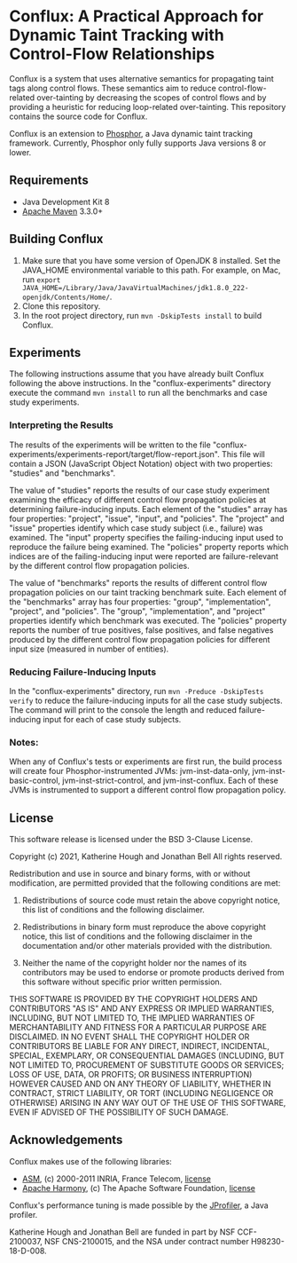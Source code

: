 # Conflux: A Practical Approach for Dynamic Taint Tracking with Control-Flow Relationships

Conflux is a system that uses alternative semantics for propagating taint tags along control flows. 
These semantics aim to reduce control-flow-related over-tainting by decreasing the scopes of control flows and by providing a heuristic for reducing loop-related over-tainting.
This repository contains the source code for Conflux.

Conflux is an extension to [Phosphor](https://github.com/gmu-swe/phosphor), a Java dynamic taint tracking framework.
Currently, Phosphor only fully supports Java versions 8 or lower.

## Requirements

* Java Development Kit 8
* [Apache Maven](https://maven.apache.org/) 3.3.0+

## Building Conflux

1. Make sure that you have some version of OpenJDK 8 installed. Set the JAVA_HOME environmental variable to this path.
   For example, on Mac, run `export JAVA_HOME=/Library/Java/JavaVirtualMachines/jdk1.8.0_222-openjdk/Contents/Home/`.
2. Clone this repository.
3. In the root project directory, run `mvn -DskipTests install` to build Conflux.

## Experiments

The following instructions assume that you have already built Conflux following the above instructions. 
In the "conflux-experiments" directory execute the command `mvn install` to run all the benchmarks and case study experiments.

### Interpreting the Results

The results of the experiments will be written to the file "conflux-experiments/experiments-report/target/flow-report.json".
This file will contain a JSON (JavaScript Object Notation) object with two properties: "studies" and "benchmarks".

The value of "studies" reports the results of our case study experiment examining the efficacy of different control flow propagation policies at determining failure-inducing inputs.
Each element of the "studies" array has four properties: "project", "issue", "input", and "policies".
The "project" and "issue" properties identify which case study subject (i.e., failure) was examined.
The "input" property specifies the failing-inducing input used to reproduce the failure being examined.
The "policies" property reports which indices are of the failing-inducing input were reported are failure-relevant by the different control flow propagation policies.

The value of "benchmarks" reports the results of different control flow propagation policies on our taint tracking benchmark suite.
Each element of the "benchmarks" array has four properties: "group", "implementation", "project", and "policies".
The "group", "implementation", and "project" properties identify which benchmark was executed.
The "policies" property reports the number of true positives, false positives, and false negatives produced by the different control flow propagation policies for different input size (measured in number of entities).

### Reducing Failure-Inducing Inputs

In the "conflux-experiments" directory, run ```mvn -Preduce -DskipTests verify``` to reduce the failure-inducing inputs for all the case study subjects.
The command will print to the console the length and reduced failure-inducing input for each of case study subjects.

### Notes:

When any of Conflux's tests or experiments are first run, the build process will create four Phosphor-instrumented JVMs:
jvm-inst-data-only, jvm-inst-basic-control, jvm-inst-strict-control, and jvm-inst-conflux. 
Each of these JVMs is instrumented to support a different control flow propagation policy.

## License

This software release is licensed under the BSD 3-Clause License.

Copyright (c) 2021, Katherine Hough and Jonathan Bell 
All rights reserved.

Redistribution and use in source and binary forms, with or without modification, are permitted provided that the
following conditions are met:

1. Redistributions of source code must retain the above copyright notice, this list of conditions and the following
   disclaimer.

2. Redistributions in binary form must reproduce the above copyright notice, this list of conditions and the following
   disclaimer in the documentation and/or other materials provided with the distribution.

3. Neither the name of the copyright holder nor the names of its contributors may be used to endorse or promote products
   derived from this software without specific prior written permission.

THIS SOFTWARE IS PROVIDED BY THE COPYRIGHT HOLDERS AND CONTRIBUTORS "AS IS"
AND ANY EXPRESS OR IMPLIED WARRANTIES, INCLUDING, BUT NOT LIMITED TO, THE IMPLIED WARRANTIES OF MERCHANTABILITY AND
FITNESS FOR A PARTICULAR PURPOSE ARE DISCLAIMED. IN NO EVENT SHALL THE COPYRIGHT HOLDER OR CONTRIBUTORS BE LIABLE FOR
ANY DIRECT, INDIRECT, INCIDENTAL, SPECIAL, EXEMPLARY, OR CONSEQUENTIAL DAMAGES (INCLUDING, BUT NOT LIMITED TO,
PROCUREMENT OF SUBSTITUTE GOODS OR SERVICES; LOSS OF USE, DATA, OR PROFITS; OR BUSINESS INTERRUPTION) HOWEVER CAUSED AND
ON ANY THEORY OF LIABILITY, WHETHER IN CONTRACT, STRICT LIABILITY, OR TORT (INCLUDING NEGLIGENCE OR OTHERWISE) ARISING
IN ANY WAY OUT OF THE USE OF THIS SOFTWARE, EVEN IF ADVISED OF THE POSSIBILITY OF SUCH DAMAGE.

## Acknowledgements

Conflux makes use of the following libraries:

* [ASM](http://asm.ow2.org/license.html), (c) 2000-2011 INRIA, France
  Telecom, [license](http://asm.ow2.org/license.html)
* [Apache Harmony](https://harmony.apache.org), (c) The Apache Software
  Foundation, [license](http://www.apache.org/licenses/LICENSE-2.0)

Conflux's performance tuning is made possible by
the [JProfiler](https://www.ej-technologies.com/products/jprofiler/overview.html), a Java profiler.

Katherine Hough and Jonathan Bell are funded in part by NSF CCF-2100037, NSF CNS-2100015, and the NSA under contract number H98230-18-D-008.